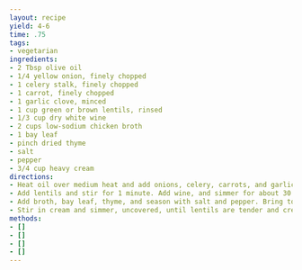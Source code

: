 ```yaml
---
layout: recipe
yield: 4-6
time: .75
tags:
- vegetarian
ingredients:
- 2 Tbsp olive oil
- 1/4 yellow onion, finely chopped
- 1 celery stalk, finely chopped
- 1 carrot, finely chopped
- 1 garlic clove, minced
- 1 cup green or brown lentils, rinsed
- 1/3 cup dry white wine
- 2 cups low-sodium chicken broth
- 1 bay leaf
- pinch dried thyme
- salt
- pepper
- 3/4 cup heavy cream
directions:
- Heat oil over medium heat and add onions, celery, carrots, and garlic. Cook until softened (~8 min)
- Add lentils and stir for 1 minute. Add wine, and simmer for about 30 seconds until mostly evaporated
- Add broth, bay leaf, thyme, and season with salt and pepper. Bring to a boil then reduce heat and simmer, covered, until lentils have absorbed most liquid and still have slight bite (~25 min)
- Stir in cream and simmer, uncovered, until lentils are tender and creamy (~5 min). Remove bay leaf and adjust seasonings
methods:
- []
- []
- []
- []
---
```

